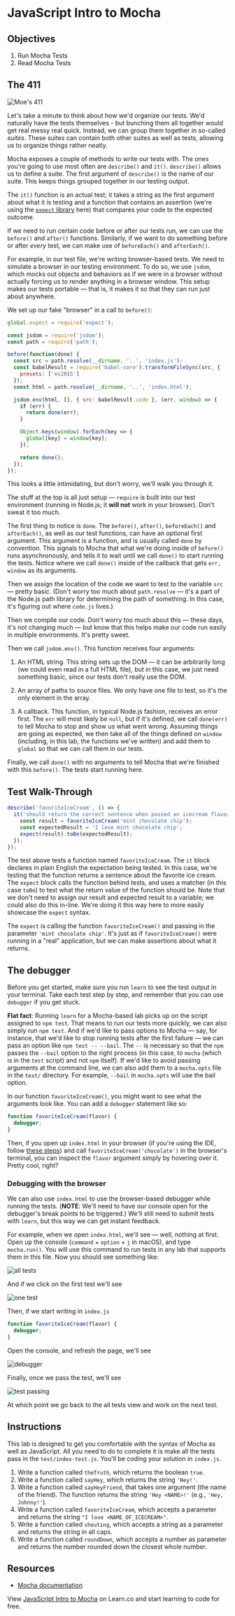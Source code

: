 # JavaScript Intro to Mocha

## Objectives

1.  Run Mocha Tests
2.  Read Mocha Tests

## The 411

![Moe's 411](https://media.giphy.com/media/3orif1KCl3AcfVQefm/giphy.gif)

Let's take a minute to think about how we'd organize our tests. We'd naturally
have the tests themselves - but bunching them all together would get real messy
real quick. Instead, we can group them together in so-called _suites_. These
suites can contain both other suites as well as tests, allowing us to organize
things rather neatly.

Mocha exposes a couple of methods to write our tests with. The ones you're going
to use most often are `describe()` and `it()`. `describe()` allows us to define
a suite. The first argument of `describe()` is the name of our suite. This keeps
things grouped together in our testing output.

The `it()` function is an actual test; it takes a string as the first argument
about what it is testing and a function that contains an assertion (we're using
the [`expect` library][expect] here) that compares
your code to the expected outcome.

If we need to run certain code before or after our tests run, we can use the
`before()` and `after()` functions. Similarly, if we want to do something before
or after _every_ test, we can make use of `beforeEach()` and `afterEach()`.

For example, in our test file, we're writing browser-based tests. We need to
simulate a browser in our testing environment. To do so, we use `jsdom`, which
mocks out objects and behaviors as if we were in a browser without actually
forcing us to render anything in a browser window. This setup makes our tests
portable — that is, it makes it so that they can run just about anywhere.

We set up our fake "browser" in a call to `before()`:

```javascript
global.expect = require('expect');

const jsdom = require('jsdom');
const path = require('path');

before(function(done) {
  const src = path.resolve(__dirname, '..', 'index.js');
  const babelResult = require('babel-core').transformFileSync(src, {
    presets: ['es2015']
  });
  const html = path.resolve(__dirname, '..', 'index.html');

  jsdom.env(html, [], { src: babelResult.code }, (err, window) => {
    if (err) {
      return done(err);
    }

    Object.keys(window).forEach(key => {
      global[key] = window[key];
    });

    return done();
  });
});
```

This looks a little intimidating, but don't worry, we'll walk you through it.

The stuff at the top is all just setup — `require` is built into our test
environment (running in Node.js; it **will not** work in your browser). Don't
sweat it too much.

The first thing to notice is `done`. The `before()`, `after()`, `beforeEach()`
and `afterEach()`, as well as our test functions, can have an optional first
argument. This argument is a function, and is usually called `done` by
convention. This signals to Mocha that what we're doing inside of `before()`
runs asynchronously, and tells it to wait until we call `done()` to start
running the tests. Notice where we call `done()` inside of the callback that
gets `err, window` as its arguments.

Then we assign the location of the code we want to test to the variable `src` —
pretty basic. (Don't worry too much about `path.resolve` — it's a part of the
Node.js path library for determining the path of something. In this case, it's
figuring out where `code.js` lives.)

Then we compile our code. Don't worry too much about this — these days, it's not
changing much — but know that this helps make our code run easily in multiple
environments. It's pretty sweet.

Then we call `jsdom.env()`. This function receives four arguments:

1.  An HTML string. This string sets up the DOM — it can be arbitrarily long (we
    could even read in a full HTML file), but in this case, we just need something
    basic, since our tests don't really use the DOM.

2.  An array of paths to source files. We only have one file to test, so it's the
    only element in the array.

3.  A callback. This function, in typical Node.js fashion, receives an error
    first. The `err` will most likely be `null`, but if it's defined, we call
    `done(err)` to tell Mocha to stop and show us what went wrong. Assuming things
    are going as expected, we then take all of the things defined on `window`
    (including, in this lab, the functions we've written) and add them to `global`
    so that we can call them in our tests.

Finally, we call `done()` with no arguments to tell Mocha that we're finished
with this `before()`. The tests start running here.

## Test Walk-Through

```js
describe('favoriteIceCream', () => {
  it('should return the correct sentence when passed an icecream flavor', () => {
    const result = favoriteIceCream('mint chocolate chip');
    const expectedResult = 'I love mint chocolate chip';
    expect(result).toBe(expectedResult);
  });
});
```

The test above tests a function named `favoriteIceCream`. The `it` block
declares in plain English the expectation being tested. In this case, we're
testing that the function returns a sentence about the favorite ice cream. The
`expect` block calls the function behind tests, and uses a matcher (in this case
`toBe`) to test what the return value of the function should be. Note that we
don't need to assign our result and expected result to a variable; we could also
do this in-line. We're doing it this way here to more easily showcase the
`expect` syntax.

The `expect` is calling the function `favoriteIceCream()` and passing in the
parameter `'mint chocolate chip'`. It's just as if `favoriteIceCream()` were
running in a "real" application, but we can make assertions about what it
returns.

## The debugger

Before you get started, make sure you run `learn` to see the test output in your
terminal. Take each test step by step, and remember that you can use `debugger`
if you get stuck.

**Flat fact**: Running `learn` for a Mocha-based lab picks up on the script
assigned to `npm test`. That means to run our tests more quickly, we can also
simply run `npm test`. And if we'd like to pass options to Mocha — say, for
instance, that we'd like to stop running tests after the first failure — we can
pass an option like `npm test -- --bail`. The `--` is necessary so that the
`npm` passes the `--bail` option to the right process (in this case, to `mocha`
(which is in the `test` script) and not `npm` itself). If we'd like to avoid
passing arguments at the command line, we can also add them to a `mocha.opts`
file in the `test/` directory. For example, `--bail` in `mocha.opts` will use
the bail option.

In our function `favoriteIceCream()`, you might want to see what the arguments
look like. You can add a `debugger` statement like so:

```javascript
function favoriteIceCream(flavor) {
  debugger;
}
```

Then, if you open up `index.html` in your browser (if you're using the IDE,
follow [these steps][steps]) and call `favoriteIceCream('chocolate')` in the
browser's terminal, you can inspect the `flavor` argument simply by hovering
over it. Pretty cool, right?

### Debugging with the browser

We can also use `index.html` to use the browser-based debugger while running the
tests. (**NOTE**: We'll need to have our console open for the debugger's break
points to be triggered.) We'll still need to submit tests with `learn`, but this
way we can get instant feedback.

For example, when we open `index.html`, we'll see — well, nothing at first. Open
up the console (`command` + `option` + `j` in macOS), and type `mocha.run()`.
You will use this command to run tests in any lab that supports them in this
file. Now you should see something like:

![all tests](https://curriculum-content.s3.amazonaws.com/skills-based-js/intro_to_mocha/intro_to_mocha_all_tests.png)

And if we click on the first test we'll see

![one test](https://curriculum-content.s3.amazonaws.com/skills-based-js/intro_to_mocha/intro_to_mocha_one_test.png)

Then, if we start writing in `index.js`

```javascript
function favoriteIceCream(flavor) {
  debugger;
}
```

Open the console, and refresh the page, we'll see

![debugger](https://curriculum-content.s3.amazonaws.com/skills-based-js/intro_to_mocha/intro_to_mocha_debugger.png)

Finally, once we pass the test, we'll see

![test passing](https://curriculum-content.s3.amazonaws.com/skills-based-js/intro_to_mocha/intro_to_mocha_one_test_passing.png)

At which point we go back to the all tests view and work on the next test.

## Instructions

This lab is designed to get you comfortable with the syntax of Mocha as well as
JavaScript. All you need to do to complete it is make all the tests pass in the
`test/index-test.js`. You'll be coding your solution in `index.js`.

1.  Write a function called `theTruth`, which returns the boolean `true`.
2.  Write a function called `sayHey`, which returns the string `'Hey!'`.
3.  Write a function called `sayHeyFriend`, that takes one argument (the name of the
    friend). The function returns the string `'Hey <NAME>!'` (e.g., `'Hey, Johnny!'`).
4.  Write a function called `favoriteIceCream`, which accepts a parameter and
    returns the string `"I love <NAME_OF_ICECREAM>"`.
5.  Write a function called `shouting`, which accepts a string as a parameter and
    returns the string in all caps.
6.  Write a function called `roundDown`, which accepts a number as parameter and
    returns the number rounded down the closest whole number.

## Resources

- [Mocha documentation](http://mochajs.org/)

[expect]: https://github.com/mjackson/expect
[steps]: http://help.learn.co/the-learn-ide/common-ide-questions/viewing-html-pages-in-the-learn-ide

<p data-visibility='hidden'>View <a href='https://learn.co/lessons/javascript-intro-to-mocha' title='JavaScript Intro to Mocha'>JavaScript Intro to Mocha</a> on Learn.co and start learning to code for free.</p>
